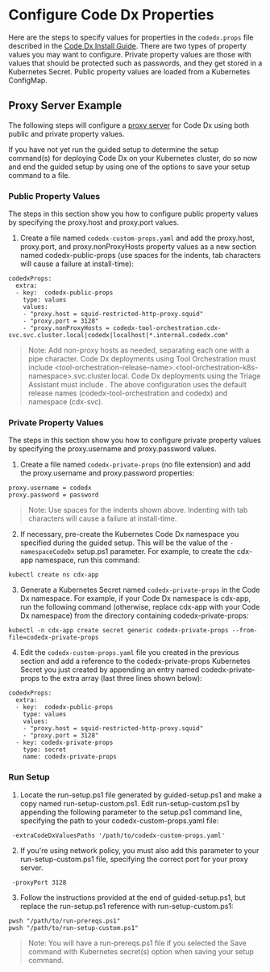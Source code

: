 # Configure Code Dx Properties

Here are the steps to specify values for properties in the `codedx.props` file described in the [Code Dx Install Guide](https://documentation.blackduck.com/bundle/srm/page/install_guide/SRMConfiguration/config-files.html). There are two types of property values you may want to configure. Private property values are those with values that should be protected such as passwords, and they get stored in a Kubernetes Secret. Public property values are loaded from a Kubernetes ConfigMap.

## Proxy Server Example

The following steps will configure a [proxy server](https://documentation.blackduck.com/bundle/srm/page/install_guide/SRMConfiguration/proxy.html) for Code Dx using both public and private property values.

If you have not yet run the guided setup to determine the setup command(s) for deploying Code Dx on your Kubernetes cluster, do so now and end the guided setup by using one of the options to save your setup command to a file.

### Public Property Values

The steps in this section show you how to configure public property values by specifying the proxy.host and proxy.port values.

1) Create a file named `codedx-custom-props.yaml` and add the proxy.host, proxy.port, and proxy.nonProxyHosts property values as a new section named codedx-public-props (use spaces for the indents, tab characters will cause a failure at install-time):

```
codedxProps:
  extra:
  - key:  codedx-public-props
    type: values
    values:
    - "proxy.host = squid-restricted-http-proxy.squid"
    - "proxy.port = 3128"
    - "proxy.nonProxyHosts = codedx-tool-orchestration.cdx-svc.svc.cluster.local|codedx|localhost|*.internal.codedx.com"
```

>Note: Add non-proxy hosts as needed, separating each one with a pipe character. Code Dx deployments using Tool Orchestration must include \<tool-orchestration-release-name>.\<tool-orchestration-k8s-namespace>.svc.cluster.local. Code Dx deployments using the Triage Assistant must include <codedx-release-name>. The above configuration uses the default release names (codedx-tool-orchestration and codedx) and namespace (cdx-svc).

### Private Property Values

The steps in this section show you how to configure private property values by specifying the proxy.username and proxy.password values.

1) Create a file named `codedx-private-props` (no file extension) and add the proxy.username and proxy.password properties:

```
proxy.username = codedx
proxy.password = password
```

>Note: Use spaces for the indents shown above. Indenting with tab characters will cause a failure at install-time.

2) If necessary, pre-create the Kubernetes Code Dx namespace you specified during the guided setup. This will be the value of the `-namespaceCodeDx` setup.ps1 parameter. For example, to create the cdx-app namespace, run this command:

```
kubectl create ns cdx-app
```

3) Generate a Kubernetes Secret named `codedx-private-props` in the Code Dx namespace. For example, if your Code Dx namespace is cdx-app, run the following command (otherwise, replace cdx-app with your Code Dx namespace) from the directory containing codedx-private-props:

```
kubectl -n cdx-app create secret generic codedx-private-props --from-file=codedx-private-props
```

4) Edit the `codedx-custom-props.yaml` file you created in the previous section and add a reference to the codedx-private-props Kubernetes Secret you just created by appending an entry named codedx-private-props to the extra array (last three lines shown below):

```
codedxProps:
  extra:
  - key:  codedx-public-props
    type: values
    values:
    - "proxy.host = squid-restricted-http-proxy.squid"
    - "proxy.port = 3128"
  - key: codedx-private-props
    type: secret
    name: codedx-private-props
```

### Run Setup

1) Locate the run-setup.ps1 file generated by guided-setup.ps1 and make a copy named run-setup-custom.ps1. Edit run-setup-custom.ps1 by appending the following parameter to the setup.ps1 command line, specifying the path to your codedx-custom-props.yaml file:

```
 -extraCodeDxValuesPaths '/path/to/codedx-custom-props.yaml'
```

2) If you're using network policy, you must also add this parameter to your run-setup-custom.ps1 file, specifying the correct port for your proxy server.

```
 -proxyPort 3128
```

3) Follow the instructions provided at the end of guided-setup.ps1, but replace the run-setup.ps1 reference with run-setup-custom.ps1:

```
pwsh "/path/to/run-prereqs.ps1"
pwsh "/path/to/run-setup-custom.ps1"
```

>Note: You will have a run-prereqs.ps1 file if you selected the Save command with Kubernetes secret(s) option when saving your setup command.
